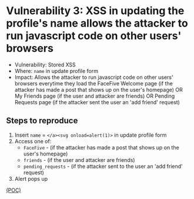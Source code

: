 # Vulnerability 3: XSS in updating the profile's name allows the attacker to run javascript code on other users' browsers

- Vulnerability: Stored XSS
- Where: `name` in update profile form
- Impact: Allows the attacker to run javascript code on other users' browsers everytime they load the FaceFive Welcome page (if the attacker has made a post that shows up on the user's homepage) OR My Friends page (if the user and attacker are friends) OR Pending Requests page (if the attacker sent the user an 'add friend' request)

## Steps to reproduce

1. Insert `name` = `</a><svg onload=alert(1)>` in update profile form
2. Access one of:
    * `FaceFive` - (if the attacker has made a post that shows up on the user's homepage)
    * `friends` - (if the user and attacker are friends)
    * `pending_requests` - (if the attacker sent to the user an 'add friend' request)
3. Alert pops up

[(POC)](vuln3.py)
